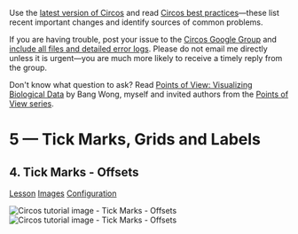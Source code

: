 Use the [latest version of Circos](/software/download/circos/) and read
[Circos best
practices](/documentation/tutorials/reference/best_practices/)—these list
recent important changes and identify sources of common problems.

If you are having trouble, post your issue to the [Circos Google
Group](https://groups.google.com/group/circos-data-visualization) and [include
all files and detailed error logs](/support/support/). Please do not email me
directly unless it is urgent—you are much more likely to receive a timely
reply from the group.

Don't know what question to ask? Read [Points of View: Visualizing Biological
Data](https://www.nature.com/nmeth/journal/v9/n12/full/nmeth.2258.html) by
Bang Wong, myself and invited authors from the [Points of View
series](https://mk.bcgsc.ca/pointsofview).

# 5 — Tick Marks, Grids and Labels

## 4\. Tick Marks - Offsets

[Lesson](/documentation/tutorials/ticks_and_labels/offsets/lesson)
[Images](/documentation/tutorials/ticks_and_labels/offsets/images)
[Configuration](/documentation/tutorials/ticks_and_labels/offsets/configuration)

![Circos tutorial image - Tick Marks -
Offsets](/documentation/tutorials/ticks_and_labels/offsets/img/01.png)
![Circos tutorial image - Tick Marks -
Offsets](/documentation/tutorials/ticks_and_labels/offsets/img/02.png)

